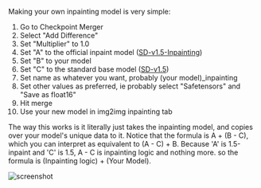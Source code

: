 Making your own inpainting model is very simple:
1. Go to Checkpoint Merger
2. Select "Add Difference"
3. Set "Multiplier" to 1.0
4. Set "A" to the official inpaint model ([SD-v1.5-Inpainting](https://huggingface.co/runwayml/stable-diffusion-inpainting/tree/main))
5. Set "B" to your model
6. Set "C" to the standard base model ([SD-v1.5](https://huggingface.co/runwayml/stable-diffusion-v1-5/tree/main))
7. Set name as whatever you want, probably (your model)_inpainting
8. Set other values as preferred, ie probably select "Safetensors" and "Save as float16"
9. Hit merge
10. Use your new model in img2img inpainting tab

The way this works is it literally just takes the inpainting model, and copies over your model's unique data to it.
Notice that the formula is A + (B - C), which you can interpret as equivalent to (A - C) + B. Because 'A' is 1.5-inpaint and 'C' is 1.5, A - C is inpainting logic and nothing more. so the formula is (Inpainting logic) + (Your Model).

![screenshot](https://github.com/AUTOMATIC1111/stable-diffusion-webui/assets/40751091/4bdbab38-9237-48ea-9698-a036a5c96585)
